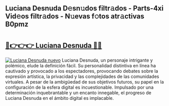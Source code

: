 ## Luciana Desnuda D𝚎sn𝚞dos filtr𝚊dos - Parts-4xi Vid𝚎os filtr𝚊dos - N𝚞evas f𝚘tos atr𝚊ctivas B0pmz

# <h2><a href="http://mb6eap.tromn.icu/?c=Luciana+Desnuda">🔗👉👉👉 Luciana Desnuda 🔗🔗</a></h2>

[![Luciana Desnuda nuevo](https://i.imgur.com/pEAQMta.gif)](http://mb6eap.tromn.icu/?c=Luciana+Desnuda)
Luciana Desnuda, un personaje intrigante y polémico, elude la definición fácil. Su personalidad distintiva en línea ha cautivado y provocado a los espectadores, provocando debates sobre la expresión artística, la privacidad y las complejidades de las comunidades virtuales. A pesar de la ambigüedad de sus objetivos futuros, su papel en la configuración de la esfera digital es incuestionable. Impulsado por una determinación inquebrantable y un encanto innegable, el progreso de Luciana Desnuda en el ámbito digital es implacable.
